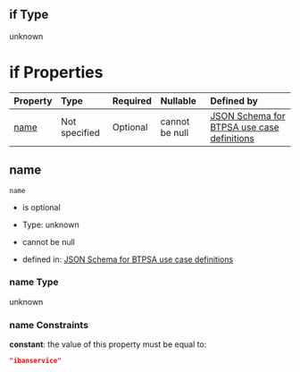 ## if Type

unknown

# if Properties

| Property      | Type          | Required | Nullable       | Defined by                                                                                                                                                                                                        |
| :------------ | :------------ | :------- | :------------- | :---------------------------------------------------------------------------------------------------------------------------------------------------------------------------------------------------------------- |
| [name](#name) | Not specified | Optional | cannot be null | [JSON Schema for BTPSA use case definitions](btpsa-usecase-properties-services-items-allof-1-then-allof-46-if-properties-name.md "undefined#/properties/services/items/allOf/1/then/allOf/46/if/properties/name") |

## name



`name`

*   is optional

*   Type: unknown

*   cannot be null

*   defined in: [JSON Schema for BTPSA use case definitions](btpsa-usecase-properties-services-items-allof-1-then-allof-46-if-properties-name.md "undefined#/properties/services/items/allOf/1/then/allOf/46/if/properties/name")

### name Type

unknown

### name Constraints

**constant**: the value of this property must be equal to:

```json
"ibanservice"
```
